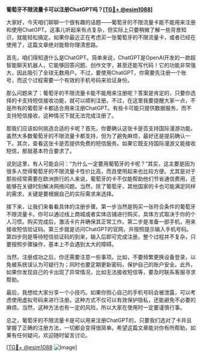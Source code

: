 **葡萄牙不限流量卡可以注册ChatGPT吗？[[TG💪+ @esim1088](https://t.me/s/esim1088)]**

大家好，今天咱们聊聊一个很有趣的话题——葡萄牙的不限流量卡能不能用来注册和使用ChatGPT。这事儿听起来有点复杂，但实际上只要稍微了解一些背景知识，就能轻松搞定。如果你最近正在考虑买一张葡萄牙的不限流量卡，或者已经在使用了，这篇文章绝对能帮你理清思路。

首先，咱们得知道什么是ChatGPT。简单来说，ChatGPT是OpenAI开发的一款超智能聊天机器人，它能够回答问题、创作文字，甚至还能写代码！它的功能非常强大，因此吸引了全球无数用户。不过，要使用ChatGPT，你需要先注册一个账号，而这个过程需要一个有效的手机号码来验证身份。

那么问题来了：葡萄牙的不限流量卡能不能用来注册呢？答案是肯定的，只要你选择的卡支持短信接收功能，就可以顺利注册。不过，在这里我要提醒大家一点，不是所有的葡萄牙卡都适合用来注册ChatGPT。有些卡可能只提供数据服务，而不支持短信接收，这种情况下就无法完成注册了。

那我们应该如何挑选合适的卡呢？首先，你要确认这张卡是否支持国际漫游功能。虽然大多数葡萄牙的不限流量卡都支持，但为了避免麻烦，最好还是提前确认一下。其次，查看这张卡是否提供免费的短信服务。如果它既支持国际漫游又能接收短信，那就基本符合要求了。

说到这里，有人可能会问：“为什么一定要用葡萄牙的卡呢？”其实，这主要是因为很多人觉得葡萄牙的不限流量卡性价比高，而且使用起来也比较方便。尤其是对于那些经常需要在欧洲旅行的人来说，葡萄牙的卡不仅能帮助他们节省通信费用，还能够在关键时刻解决网络问题。当然，除了葡萄牙，其他国家的卡也可能满足同样的需求，关键是要根据自己的实际需求来选择。

接下来，让我们来看看具体的注册步骤。第一步当然是购买一张符合条件的葡萄牙不限流量卡。你可以通过线上商城或者实体店铺进行购买，具体方式取决于你的个人习惯。购买完成后，激活卡片并确保其正常工作。第二步是准备一部手机，用来接收短信验证码。第三步就是访问ChatGPT的官网，并按照提示输入手机号码。第四步则是等待短信验证码的到来，输入后即可完成注册。整个过程并不复杂，只要按照步骤操作，基本上不会遇到太大的障碍。

当然，注册成功之后，你还需要注意一些事项。比如，不要频繁更换设备登录，以免被系统误认为可疑行为；同时也要定期更新密码，保护自己的账户安全。此外，如果你发现自己的卡出现了异常情况，比如无法接收短信等，要及时联系客服寻求帮助。

最后，我想给大家分享一个小技巧。如果你担心自己的手机号码会被泄露，可以考虑使用虚拟号码来进行注册。这种方式不仅可以有效保护隐私，还能避免不必要的麻烦。当然，这种方法也有一定的风险，所以大家在使用时一定要谨慎行事。

总之，葡萄牙的不限流量卡是可以用来注册ChatGPT的，只要我们选对了卡并且掌握了正确的注册方法，一切都会变得很简单。希望这篇文章能对你有所帮助，如果有任何疑问，欢迎随时留言讨论。

[[TG💪+ @esim1088](https://t.me/s/esim1088) ![Image](https://i.postimg.cc/4NQfJmqS/Snipaste-2025-05-13-00-14-12.png)]